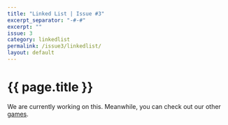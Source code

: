 ```yaml
---
title: "Linked List | Issue #3"
excerpt_separator: "-#-#"
excerpt: ""
issue: 3
category: linkedlist
permalink: /issue3/linkedlist/
layout: default
---
```


# {{ page.title }}

We are currently working on this. Meanwhile, you can check out our other [games](/games/).
